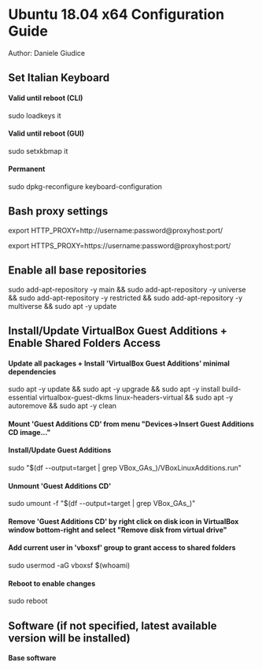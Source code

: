 # Ubuntu 18.04 x64 Configuration Guide

Author: Daniele Giudice

## Set Italian Keyboard

#### Valid until reboot (CLI)
sudo loadkeys it

#### Valid until reboot (GUI)
sudo setxkbmap it

#### Permanent
sudo dpkg-reconfigure keyboard-configuration

## Bash proxy settings

export HTTP_PROXY=http://username:password@proxyhost:port/

export HTTPS_PROXY=https://username:password@proxyhost:port/

## Enable all base repositories
sudo add-apt-repository -y main && sudo add-apt-repository -y universe && sudo add-apt-repository -y restricted && sudo add-apt-repository -y multiverse && sudo apt -y update

## Install/Update VirtualBox Guest Additions + Enable Shared Folders Access

#### Update all packages + Install 'VirtualBox Guest Additions' minimal dependencies
sudo apt -y update && sudo apt -y upgrade && sudo apt -y install build-essential virtualbox-guest-dkms linux-headers-virtual && sudo apt -y autoremove && sudo apt -y clean

#### Mount 'Guest Additions CD' from menu "Devices->Insert Guest Additions CD image..."

#### Install/Update Guest Additions
sudo "$(df --output=target | grep VBox_GAs_)/VBoxLinuxAdditions.run"

#### Unmount 'Guest Additions CD'
sudo umount -f "$(df --output=target | grep VBox_GAs_)"

#### Remove 'Guest Additions CD' by right click on disk icon in VirtualBox window bottom-right and select "Remove disk from virtual drive"

#### Add current user in 'vboxsf' group to grant access to shared folders
sudo usermod -aG vboxsf $(whoami)

#### Reboot to enable changes
sudo reboot

## Software (if not specified, latest available version will be installed)

#### Base software
